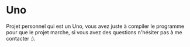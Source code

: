 # Uno
Projet personnel qui est un Uno, vous avez juste à compiler le programme pour que le projet marche, si vous avez des questions n'hésiter pas à me contacter :).
